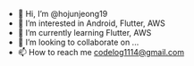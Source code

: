 - 👋 Hi, I’m @hojunjeong19
- 👀 I’m interested in Android, Flutter, AWS
- 🌱 I’m currently learning Flutter, AWS
- 💞️ I’m looking to collaborate on ...
- 📫 How to reach me codelog1114@gmail.com

